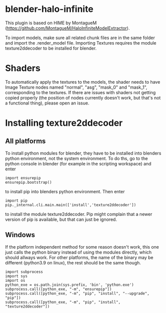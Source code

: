 # blender-halo-infinite

This plugin is based on HIME by MontagueM (https://github.com/MontagueM/HaloInfiniteModelExtractor).

To import models, make sure all related chunk files are in the same folder and import the .render_model file. 
Importing Textures requires the module texture2ddecoder to be installed for blender.

# Shaders
To automatically apply the textures to the models, the shader needs to have Image Texture nodes named "normal", "asg", "mask_0" and "mask_1", corresponding to the textures. If there are issues with shaders not getting copied properly (the position of nodes currently doesn't work, but that's not a functional thing), please open an issue.

# Installing texture2ddecoder
## All platforms
To install python modules for blender, they have to be installed into blenders python environment, not the system environment. To do ths, go to the python console in blender (for example in the scripting workspace) and enter
```
import ensurepip
ensurepip.bootstrap()
```
to install pip into blenders python environment. Then enter
```
import pip
pip._internal.cli.main.main(['install','texture2ddecoder'])
```
to install the module texture2ddecoder. Pip might complain that a newer version of pip is available, but that can just be ignored.
## Windows
If the platform independent method for some reason doesn't work, this one just calls the python binary instead of using the modules directly, which should allways work. For other platforms, the name of the binary may be different (python3.9 on linux), the rest should be the same though.
```
import subprocess
import sys
import os
python_exe = os.path.join(sys.prefix, 'bin', 'python.exe')
subprocess.call([python_exe, "-m", "ensurepip"])
subprocess.call([python_exe, "-m", "pip", "install", "--upgrade", "pip"])
subprocess.call([python_exe, "-m", "pip", "install", "texture2ddecoder"])
```
